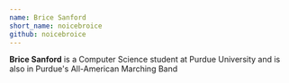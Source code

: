 ```yaml
---
name: Brice Sanford
short_name: noicebroice
github: noicebroice
---
```


**Brice Sanford** is a Computer Science student at Purdue University and is also in Purdue's All-American Marching Band
